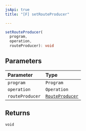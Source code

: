 ```yaml
---
jsApi: true
title: "[F] setRouteProducer"

---
```

```ts
setRouteProducer(
  program,
  operation,
  routeProducer): void
```

## Parameters

| Parameter | Type |
| :------ | :------ |
| `program` | `Program` |
| `operation` | `Operation` |
| `routeProducer` | [`RouteProducer`](Type.RouteProducer.md) |

## Returns

`void`
